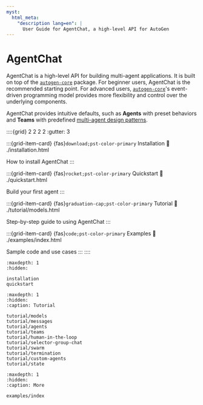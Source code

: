 ```yaml
---
myst:
  html_meta:
    "description lang=en": |
      User Guide for AgentChat, a high-level API for AutoGen
---
```


# AgentChat

AgentChat is a high-level API for building multi-agent applications.
It is built on top of the [`autogen-core`](../core-user-guide/index.md) package.
For beginner users, AgentChat is the recommended starting point.
For advanced users, [`autogen-core`](../core-user-guide/index.md)'s event-driven
programming model provides more flexibility and control over the underlying components.

AgentChat provides intuitive defaults, such as **Agents** with preset
behaviors and **Teams** with predefined [multi-agent design patterns](../core-user-guide/design-patterns/intro.md).

::::{grid} 2 2 2 2
:gutter: 3

:::{grid-item-card} {fas}`download;pst-color-primary` Installation
:link: ./installation.html

How to install AgentChat
:::

:::{grid-item-card} {fas}`rocket;pst-color-primary` Quickstart
:link: ./quickstart.html

Build your first agent
:::

:::{grid-item-card} {fas}`graduation-cap;pst-color-primary` Tutorial
:link: ./tutorial/models.html

Step-by-step guide to using AgentChat
:::

:::{grid-item-card} {fas}`code;pst-color-primary` Examples
:link: ./examples/index.html

Sample code and use cases
:::
::::

```{toctree}
:maxdepth: 1
:hidden:

installation
quickstart
```

```{toctree}
:maxdepth: 1
:hidden:
:caption: Tutorial

tutorial/models
tutorial/messages
tutorial/agents
tutorial/teams
tutorial/human-in-the-loop
tutorial/selector-group-chat
tutorial/swarm
tutorial/termination
tutorial/custom-agents
tutorial/state
```

```{toctree}
:maxdepth: 1
:hidden:
:caption: More

examples/index
```
